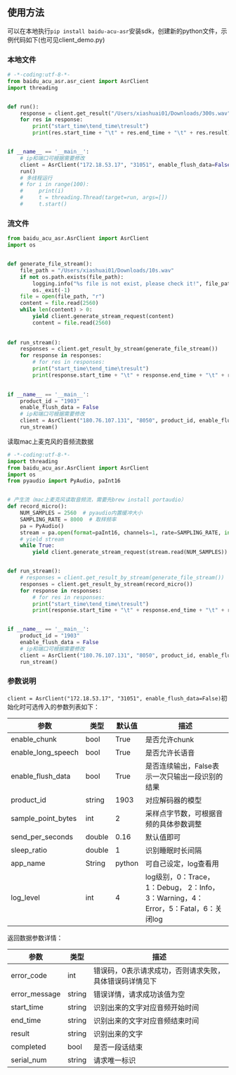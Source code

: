 ## 使用方法
可以在本地执行`pip install baidu-acu-asr`安装sdk，创建新的python文件，示例代码如下(也可见client_demo.py)
### 本地文件
```python
# -*-coding:utf-8-*-
from baidu_acu_asr.asr_cient import AsrClient
import threading


def run():
    response = client.get_result("/Users/xiashuai01/Downloads/300s.wav")
    for res in response:
        print("start_time\tend_time\tresult")
        print(res.start_time + "\t" + res.end_time + "\t" + res.result)


if __name__ == '__main__':
    # ip和端口可根据需要修改
    client = AsrClient("172.18.53.17", "31051", enable_flush_data=False)
    run()
    # 多线程运行
    # for i in range(100):
    #     print(i)
    #     t = threading.Thread(target=run, args=[])
    #     t.start()
```

### 流文件
```python
from baidu_acu_asr.AsrClient import AsrClient
import os


def generate_file_stream():
    file_path = "/Users/xiashuai01/Downloads/10s.wav"
    if not os.path.exists(file_path):
        logging.info("%s file is not exist, please check it!", file_path)
        os._exit(-1)
    file = open(file_path, "r")
    content = file.read(2560)
    while len(content) > 0:
        yield client.generate_stream_request(content)
        content = file.read(2560)
        
        
def run_stream():
    responses = client.get_result_by_stream(generate_file_stream())
    for response in responses:
        # for res in responses:
        print("start_time\tend_time\tresult")
        print(response.start_time + "\t" + response.end_time + "\t" + response.result)

        
if __name__ == '__main__':
    product_id = "1903"
    enable_flush_data = False
    # ip和端口可根据需要修改
    client = AsrClient("180.76.107.131", "8050", product_id, enable_flush_data)
    run_stream()
``` 
读取mac上麦克风的音频流数据
```python
# -*-coding:utf-8-*-
import threading
from baidu_acu_asr.AsrClient import AsrClient
import os
from pyaudio import PyAudio, paInt16


# 产生流（mac上麦克风读取音频流，需要先brew install portaudio）
def record_micro():
    NUM_SAMPLES = 2560  # pyaudio内置缓冲大小
    SAMPLING_RATE = 8000  # 取样频率
    pa = PyAudio()
    stream = pa.open(format=paInt16, channels=1, rate=SAMPLING_RATE, input=True, frames_per_buffer=NUM_SAMPLES)
    # yield stream
    while True:
        yield client.generate_stream_request(stream.read(NUM_SAMPLES))


def run_stream():
    # responses = client.get_result_by_stream(generate_file_stream())
    responses = client.get_result_by_stream(record_micro())
    for response in responses:
        # for res in responses:
        print("start_time\tend_time\tresult")
        print(response.start_time + "\t" + response.end_time + "\t" + response.result)


if __name__ == '__main__':
    product_id = "1903"
    enable_flush_data = False
    # ip和端口可根据需要修改
    client = AsrClient("180.76.107.131", "8050", product_id, enable_flush_data)
    run_stream()
```

### 参数说明

`client = AsrClient("172.18.53.17", "31051", enable_flush_data=False)`初始化时可选传入的参数列表如下：

|参数| 类型 | 默认值 | 描述 |
|---|---|---|---|
| enable_chunk | bool | True | 是否允许chunk | 
| enable_long_speech | bool | True | 是否允许长语音 | 
| enable_flush_data | bool | True | 是否连续输出，False表示一次只输出一段识别的结果 | 
| product_id | string | 1903 | 对应解码器的模型 |
| sample_point_bytes | int | 2 | 采样点字节数，可根据音频的具体参数调整 |
| send_per_seconds | double | 0.16 | 默认值即可 |
| sleep_ratio | double  | 1 | 识别睡眠时长间隔 |
| app_name | String  | python | 可自己设定，log查看用 |
| log_level | int  | 4 | log级别，0：Trace，1：Debug， 2：Info，3：Warning，4：Error，5：Fatal，6：关闭log |


返回数据参数详情：

|参数| 类型  | 描述 |
|---|---|---|
| error_code | int | 错误码，0表示请求成功，否则请求失败，具体错误码详情见下 | 
| error_message | string | 错误详情，请求成功该值为空 |
| start_time | string | 识别出来的文字对应音频开始时间 |
| end_time | string | 识别出来的文字对应音频结束时间 |
| result | string | 识别出来的文字 |
| completed | bool | 是否一段话结束 |
| serial_num | string| 请求唯一标识 |